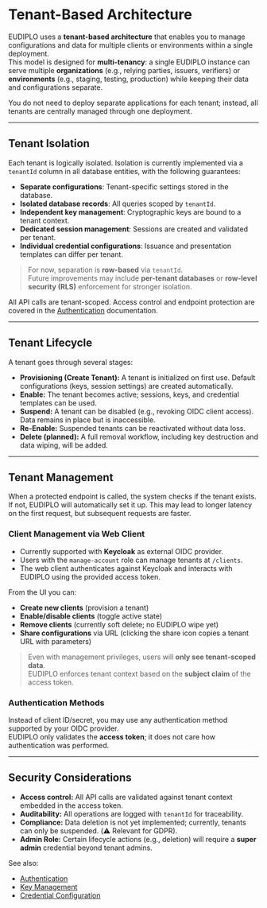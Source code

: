 # Tenant-Based Architecture

EUDIPLO uses a **tenant-based architecture** that enables you to manage configurations and data for multiple clients or environments within a single deployment.  
This model is designed for **multi-tenancy**: a single EUDIPLO instance can serve multiple **organizations** (e.g., relying parties, issuers, verifiers) or **environments** (e.g., staging, testing, production) while keeping their data and configurations separate.

You do not need to deploy separate applications for each tenant; instead, all tenants are centrally managed through one deployment.

---

## Tenant Isolation

Each tenant is logically isolated. Isolation is currently implemented via a `tenantId` column in all database entities, with the following guarantees:

- **Separate configurations**: Tenant-specific settings stored in the database.
- **Isolated database records**: All queries scoped by `tenantId`.
- **Independent key management**: Cryptographic keys are bound to a tenant context.
- **Dedicated session management**: Sessions are created and validated per tenant.
- **Individual credential configurations**: Issuance and presentation templates can differ per tenant.

> For now, separation is **row-based** via `tenantId`.  
> Future improvements may include **per-tenant databases** or **row-level security (RLS)** enforcement for stronger isolation.

All API calls are tenant-scoped. Access control and endpoint protection are covered in the [Authentication](../api/authentication.md) documentation.

---

## Tenant Lifecycle

A tenant goes through several stages:

- **Provisioning (Create Tenant):** A tenant is initialized on first use. Default configurations (keys, session settings) are created automatically.
- **Enable:** The tenant becomes active; sessions, keys, and credential templates can be used.
- **Suspend:** A tenant can be disabled (e.g., revoking OIDC client access). Data remains in place but is inaccessible.
- **Re-Enable:** Suspended tenants can be reactivated without data loss.
- **Delete (planned):** A full removal workflow, including key destruction and data wiping, will be added.

---

## Tenant Management

When a protected endpoint is called, the system checks if the tenant exists. If not, EUDIPLO will automatically set it up. This may lead to longer latency on the first request, but subsequent requests are faster.

### Client Management via Web Client

- Currently supported with **Keycloak** as external OIDC provider.
- Users with the `manage-account` role can manage tenants at `/clients`.
- The web client authenticates against Keycloak and interacts with EUDIPLO using the provided access token.

From the UI you can:

- **Create new clients** (provision a tenant)
- **Enable/disable clients** (toggle active state)
- **Remove clients** (currently soft delete; no EUDIPLO wipe yet)
- **Share configurations** via URL (clicking the share icon copies a tenant URL with parameters)

> Even with management privileges, users will **only see tenant-scoped data**.  
> EUDIPLO enforces tenant context based on the **subject claim** of the access token.

### Authentication Methods

Instead of client ID/secret, you may use any authentication method supported by your OIDC provider.  
EUDIPLO only validates the **access token**; it does not care how authentication was performed.

---

## Security Considerations

- **Access control:** All API calls are validated against tenant context embedded in the access token.
- **Auditability:** All operations are logged with `tenantId` for traceability.
- **Compliance:** Data deletion is not yet implemented; currently, tenants can only be suspended. (⚠️ Relevant for GDPR).
- **Admin Role:** Certain lifecycle actions (e.g., deletion) will require a **super admin** credential beyond tenant admins.

See also:

- [Authentication](../api/authentication.md)
- [Key Management](./key-management.md)
- [Credential Configuration](../getting-started/issuance/credential-configuration.md)
